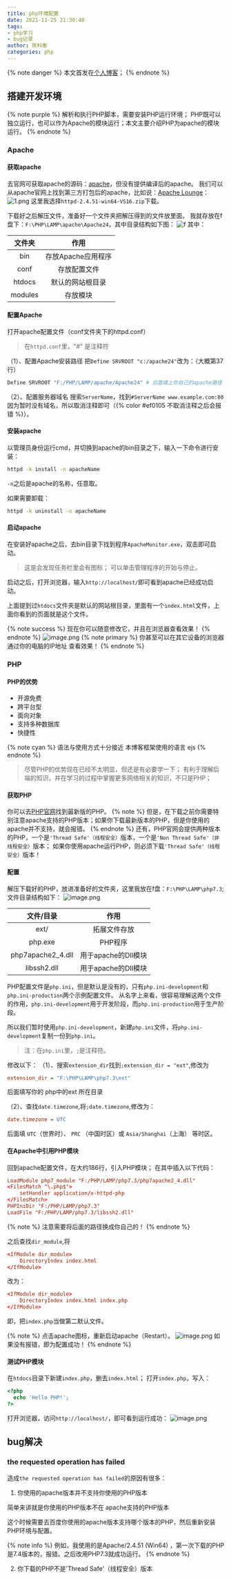 ```yaml
---
title: php环境配置
date: 2021-11-25 21:30:40
tags: 
- php学习
- bug记录
author: 陈科衡
categories: php
---
```

{% note danger %}
本文首发在[个人博客](https://kartjim.top/delicate)；
{% endnote %}

## 搭建开发环境

{% note purple %}
解析和执行PHP脚本，需要安装PHP运行环境；
PHP既可以独立运行，也可以作为Apache的模块运行；本文主要介绍PHP为apache的模块运行。
{% endnote %}

<!--more-->

### Apache

#### 获取apache

去官网可获取apache的源码：[apache](https://httpd.apache.org/)，但没有提供编译后的apache。
我们可以从apache官网上找到第三方打包后的apache，比如说：[Apache Lounge](https://www.apachelounge.com/)：
![1.png](https://i.loli.net/2021/11/26/ryjfbPYU1l4SEmv.png)
这里我选择`httpd-2.4.51-win64-VS16.zip`下载。

下载好之后解压文件，准备好一个文件夹把解压得到的文件放里面。
我就存放在f盘下：`F:\PHP\LAMP\apache\Apache24`，其中目录结构如下图：
![f](https://i.loli.net/2021/11/26/MfbIwcVlma5o3Ng.png)
其中：

| 文件夹 | 作用 |
|:-----------:|:-----------:|
| bin | 存放Apache应用程序 |
| conf | 存放配置文件 |
| htdocs | 默认的网站根目录 |
| modules | 存放模块 |

#### 配置Apache

打开apache配置文件（conf文件夹下的httpd.conf）

> 在`httpd.conf`里，"#" 是注释符

（1）、配置Apache安装路径
把`Define SRVROOT "c:/apache24"`改为：（大概第37行）

```python
Define SRVROOT "F:/PHP/LAMP/apache/Apache24" # 后面填上你自己的apache路径！
```

（2）、配置服务器域名
搜索`ServerName`，找到`#ServerName www.example.com:80`
因为暂时没有域名，所以取消注释即可（{% color #ef0105 不取消注释之后会报错 %}）。

#### 安装apache

以管理员身份运行cmd，并切换到apache的bin目录之下，输入一下命令进行安装：

```bash
httpd -k install -n apacheName
```

`-n`之后是apache的名称，任意取。

如果需要卸载：

```bash
httpd -k uninstall -n apacheName
```

#### 启动apache

在安装好apache之后，去bin目录下找到程序`ApacheMonitor.exe`，双击即可启动。

> 这是会发现任务栏里会有图标；
> 可以单击管理程序的开始与停止。

启动之后，打开浏览器，输入`http://localhost/`即可看到apache已经成功启动。

上面提到过`htdocs`文件夹是默认的网站根目录，里面有一个`index.html`文件，上面你看到的页面就是这个文件。

{% note success %}
现在你可以随意修改它，并且在浏览器查看效果！
{% endnote %}
![image.png](https://i.loli.net/2021/11/26/N5nAfeTLpOPd3iB.png)
{% note primary %}
你甚至可以在其它设备的浏览器 通过你的电脑的IP地址 查看效果！
{% endnote %}

### PHP

#### PHP的优势

- 开源免费
- 跨平台型
- 面向对象
- 支持多种数据库
- 快捷性

{% note cyan %}
语法与使用方式十分接近 本博客框架使用的语言 ejs
{% endnote %}

> 尽管PHP的优势现在已经不太明显，但还是有必要学一下；
> 有利于理解后端的知识，并在学习的过程中掌握更多网络相关的知识，不只是PHP；

#### 获取PHP

你可以去[PHP官网](https://www.php.net/)找到最新版的PHP。
{% note %}
但是，在下载之前你需要特别注意apache支持的PHP版本；如果你下载最新版本的PHP，但是你使用的apache并不支持，就会报错。
{% endnote %}
还有，PHP官网会提供两种版本的PHP，一个是`'Thread Safe'（线程安全）`版本，一个是`'Non Thread Safe'（非线程安全）`版本；
如果你使用apache运行PHP，则必须下载`'Thread Safe'（线程安全）`版本！

#### 配置

解压下载好的PHP，放进准备好的文件夹，这里我放在f盘：`F:\PHP\LAMP\php7.3`;文件目录结构如下：
![image.png](https://i.loli.net/2021/11/26/gumVS3yGfpFZjX1.png)

|文件/目录|作用|
|:---:|:---:|
|ext/|拓展文件存放|
|php.exe|PHP程序|
|php7apache2_4.dll|用于apache的Dll模块|
|libssh2.dll|用于apache的Dll模块|

PHP配置文件是`php.ini`，但是默认是没有的，只有`php.ini-development`和`php.ini-production`两个示例配置文件。
从名字上来看，很容易理解这两个文件的作用，`php.ini-development`用于开发阶段，而`php.ini-production`用于生产阶段。

所以我们暂时使用`php.ini-development`，新建`php.ini`文件，将`php.ini-development`复制一份到`php.ini`。

> 注：在`php.ini`里，`;`是注释符。

修改以下：
（1）、搜索`extension_dir`找到`;extension_dir = "ext"`,修改为

```ini
extension_dir = "F:\PHP\LAMP\php7.3\ext" 
```
后面填写你的 php中的ext 所在目录

（2）、查找`date.timezone`,将`;date.timezone`,修改为：

```ini
date.timezone = UTC
```
后面填 `UTC`（世界时）、 `PRC` （中国时区）或 `Asia/Shanghai`（上海） 等时区。

#### 在Apache中引用PHP模块

回到apache配置文件，在大约186行，引入PHP模块；
在其中插入以下代码：

```conf
LoadModule php7_module "F:/PHP/LAMP/php7.3/php7apache2_4.dll"
<FilesMatch "\.php$">
    setHandler application/x-httpd-php
</FilesMatch>
PHPIniDir "F:/PHP/LAMP/php7.3"
LoadFile "F:/PHP/LAMP/php7.3/libssh2.dll"
```

{% note %}
注意需要将后面的路径换成你自己的！
{% endnote %}

之后查找`dir_module`,将

```conf
<IfModule dir_module>
    DirectoryIndex index.html
</IfModule>
```

改为：

```conf
<IfModule dir_module>
    DirectoryIndex index.html index.php
</IfModule>
```

即，把`index.php`当做第二默认文件。

{% note %}
点击apache图标，重新启动apache（Restart）。
![image.png](https://i.loli.net/2021/11/26/yELObGFx1twVn5S.png)
如果没有报错，即为配置成功！
{% endnote %}

#### 测试PHP模块

在`htdocs`目录下新建`index.php`，删去`index.html`；
打开`index.php`，写入：

```php
<?php
  echo 'Hello PHP!';
?>
```

打开浏览器，访问`http://localhost/`，即可看到运行成功：
![image.png](https://i.loli.net/2021/11/26/VDUcdplnmg3vJSN.png)

## bug解决

### the requested operation has failed

造成`the requested operation has failed`的原因有很多：

1. 你使用的apache版本并不支持你使用的PHP版本

简单来讲就是你使用的PHP版本不在 apache支持的PHP版本 

这个时候需要去百度你使用的apache版本支持哪个版本的PHP，然后重新安装PHP环境与配置。

{% note info %}
例如，我使用的是Apache/2.4.51 (Win64) ，第一次下载的PHP是7.4版本的，报错。之后改用PHP7.3就成功运行。
{% endnote %}

2. 你下载的PHP不是'Thread Safe'（线程安全）版本
